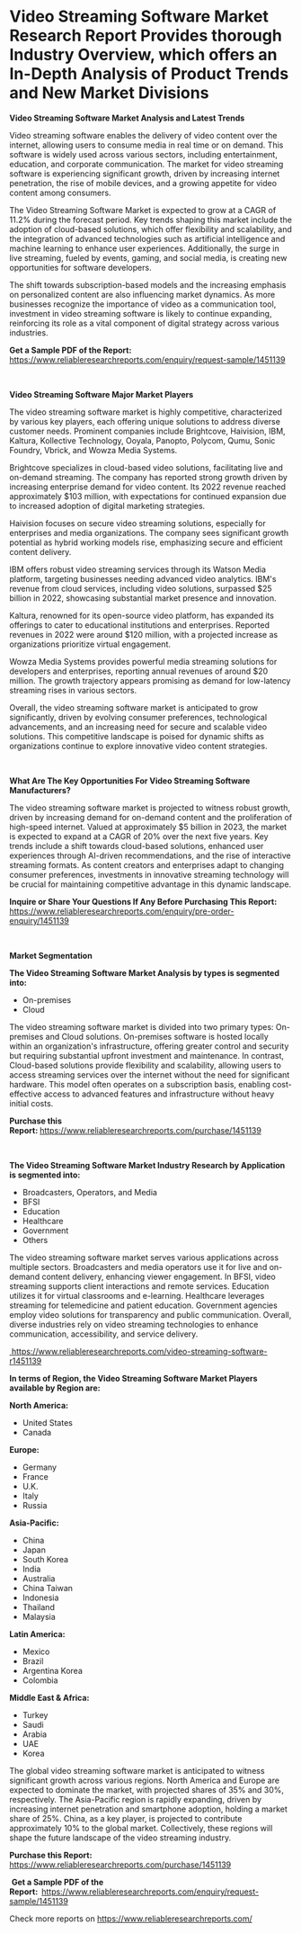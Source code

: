 <p><h1>Video Streaming Software Market Research Report Provides thorough Industry Overview, which offers an In-Depth Analysis of Product Trends and New Market Divisions</h1></p><p><strong>Video Streaming Software Market Analysis and Latest Trends</strong></p>
<p><p>Video streaming software enables the delivery of video content over the internet, allowing users to consume media in real time or on demand. This software is widely used across various sectors, including entertainment, education, and corporate communication. The market for video streaming software is experiencing significant growth, driven by increasing internet penetration, the rise of mobile devices, and a growing appetite for video content among consumers.</p><p>The Video Streaming Software Market is expected to grow at a CAGR of 11.2% during the forecast period. Key trends shaping this market include the adoption of cloud-based solutions, which offer flexibility and scalability, and the integration of advanced technologies such as artificial intelligence and machine learning to enhance user experiences. Additionally, the surge in live streaming, fueled by events, gaming, and social media, is creating new opportunities for software developers.</p><p>The shift towards subscription-based models and the increasing emphasis on personalized content are also influencing market dynamics. As more businesses recognize the importance of video as a communication tool, investment in video streaming software is likely to continue expanding, reinforcing its role as a vital component of digital strategy across various industries.</p></p>
<p><strong>Get a Sample PDF of the Report:&nbsp;</strong> <a href="https://www.reliableresearchreports.com/enquiry/request-sample/1451139?utm_campaign=1674&utm_medium=2&utm_source=Github&utm_content=ia&utm_term=09032025&utm_id=video-streaming-software">https://www.reliableresearchreports.com/enquiry/request-sample/1451139</a></p>
<p>&nbsp;</p>
<p><strong>Video Streaming Software Major Market Players</strong></p>
<p><p>The video streaming software market is highly competitive, characterized by various key players, each offering unique solutions to address diverse customer needs. Prominent companies include Brightcove, Haivision, IBM, Kaltura, Kollective Technology, Ooyala, Panopto, Polycom, Qumu, Sonic Foundry, Vbrick, and Wowza Media Systems.</p><p>Brightcove specializes in cloud-based video solutions, facilitating live and on-demand streaming. The company has reported strong growth driven by increasing enterprise demand for video content. Its 2022 revenue reached approximately $103 million, with expectations for continued expansion due to increased adoption of digital marketing strategies.</p><p>Haivision focuses on secure video streaming solutions, especially for enterprises and media organizations. The company sees significant growth potential as hybrid working models rise, emphasizing secure and efficient content delivery.</p><p>IBM offers robust video streaming services through its Watson Media platform, targeting businesses needing advanced video analytics. IBM's revenue from cloud services, including video solutions, surpassed $25 billion in 2022, showcasing substantial market presence and innovation.</p><p>Kaltura, renowned for its open-source video platform, has expanded its offerings to cater to educational institutions and enterprises. Reported revenues in 2022 were around $120 million, with a projected increase as organizations prioritize virtual engagement.</p><p>Wowza Media Systems provides powerful media streaming solutions for developers and enterprises, reporting annual revenues of around $20 million. The growth trajectory appears promising as demand for low-latency streaming rises in various sectors.</p><p>Overall, the video streaming software market is anticipated to grow significantly, driven by evolving consumer preferences, technological advancements, and an increasing need for secure and scalable video solutions. This competitive landscape is poised for dynamic shifts as organizations continue to explore innovative video content strategies.</p></p>
<p>&nbsp;</p>
<p><strong>What Are The Key Opportunities For Video Streaming Software Manufacturers?</strong></p>
<p><p>The video streaming software market is projected to witness robust growth, driven by increasing demand for on-demand content and the proliferation of high-speed internet. Valued at approximately $5 billion in 2023, the market is expected to expand at a CAGR of 20% over the next five years. Key trends include a shift towards cloud-based solutions, enhanced user experiences through AI-driven recommendations, and the rise of interactive streaming formats. As content creators and enterprises adapt to changing consumer preferences, investments in innovative streaming technology will be crucial for maintaining competitive advantage in this dynamic landscape.</p></p>
<p><strong>Inquire or Share Your Questions If Any Before Purchasing This Report:</strong> <a href="https://www.reliableresearchreports.com/enquiry/pre-order-enquiry/1451139?utm_campaign=1674&utm_medium=2&utm_source=Github&utm_content=ia&utm_term=09032025&utm_id=video-streaming-software">https://www.reliableresearchreports.com/enquiry/pre-order-enquiry/1451139</a></p>
<p>&nbsp;</p>
<p><strong>Market Segmentation</strong></p>
<p><strong>The Video Streaming Software Market Analysis by types is segmented into:</strong></p>
<p><ul><li>On-premises</li><li>Cloud</li></ul></p>
<p><p>The video streaming software market is divided into two primary types: On-premises and Cloud solutions. On-premises software is hosted locally within an organization's infrastructure, offering greater control and security but requiring substantial upfront investment and maintenance. In contrast, Cloud-based solutions provide flexibility and scalability, allowing users to access streaming services over the internet without the need for significant hardware. This model often operates on a subscription basis, enabling cost-effective access to advanced features and infrastructure without heavy initial costs.</p></p>
<p><strong>Purchase this Report:&nbsp;</strong><a href="https://www.reliableresearchreports.com/purchase/1451139?utm_campaign=1674&utm_medium=2&utm_source=Github&utm_content=ia&utm_term=09032025&utm_id=video-streaming-software">https://www.reliableresearchreports.com/purchase/1451139</a></p>
<p>&nbsp;</p>
<p><strong>The Video Streaming Software Market Industry Research by Application is segmented into:</strong></p>
<p><ul><li>Broadcasters, Operators, and Media</li><li>BFSI</li><li>Education</li><li>Healthcare</li><li>Government</li><li>Others</li></ul></p>
<p><p>The video streaming software market serves various applications across multiple sectors. Broadcasters and media operators use it for live and on-demand content delivery, enhancing viewer engagement. In BFSI, video streaming supports client interactions and remote services. Education utilizes it for virtual classrooms and e-learning. Healthcare leverages streaming for telemedicine and patient education. Government agencies employ video solutions for transparency and public communication. Overall, diverse industries rely on video streaming technologies to enhance communication, accessibility, and service delivery.</p></p>
<p><a href="https://www.reliableresearchreports.com/video-streaming-software-r1451139?utm_campaign=1674&utm_medium=2&utm_source=Github&utm_content=ia&utm_term=09032025&utm_id=video-streaming-software">&nbsp;https://www.reliableresearchreports.com/video-streaming-software-r1451139</a></p>
<p><strong>In terms of Region, the Video Streaming Software Market Players available by Region are:</strong></p>
<p>
    <p> <strong> North America: </strong>
        <ul>
            <li>United States</li>
            <li>Canada</li>
        </ul>
        </p> 
    <p> <strong> Europe: </strong>
        <ul>
            <li>Germany</li>
            <li>France</li>
            <li>U.K.</li>
            <li>Italy</li>
            <li>Russia</li>
        </ul>
        </p> 
    <p> <strong> Asia-Pacific: </strong>
        <ul>
            <li>China</li>
            <li>Japan</li>
            <li>South Korea</li>
            <li>India</li>
            <li>Australia</li>
            <li>China Taiwan</li>
            <li>Indonesia</li>
            <li>Thailand</li>
            <li>Malaysia</li>
        </ul>
        </p> 
    <p> <strong> Latin America: </strong>
        <ul>
            <li>Mexico</li>
            <li>Brazil</li>
            <li>Argentina Korea</li>
            <li>Colombia</li>
        </ul>
        </p> 
    <p> <strong> Middle East & Africa: </strong>
        <ul>
            <li>Turkey</li>
            <li>Saudi</li>
            <li>Arabia</li>
            <li>UAE</li>
            <li>Korea</li>
        </ul>
    </p>
    </p>
<p><p>The global video streaming software market is anticipated to witness significant growth across various regions. North America and Europe are expected to dominate the market, with projected shares of 35% and 30%, respectively. The Asia-Pacific region is rapidly expanding, driven by increasing internet penetration and smartphone adoption, holding a market share of 25%. China, as a key player, is projected to contribute approximately 10% to the global market. Collectively, these regions will shape the future landscape of the video streaming industry.</p></p>
<p><strong>Purchase this Report: </strong><a href="https://www.reliableresearchreports.com/purchase/1451139?utm_campaign=1674&utm_medium=2&utm_source=Github&utm_content=ia&utm_term=09032025&utm_id=video-streaming-software">https://www.reliableresearchreports.com/purchase/1451139</a></p>
<p>&nbsp;<strong>Get a Sample PDF of the Report:&nbsp;&nbsp;</strong><a href="https://www.reliableresearchreports.com/enquiry/request-sample/1451139?utm_campaign=1674&utm_medium=2&utm_source=Github&utm_content=ia&utm_term=09032025&utm_id=video-streaming-software">https://www.reliableresearchreports.com/enquiry/request-sample/1451139</a></p>
<p><strong></strong></p>
<p>Check more reports on <a href="https://www.reliableresearchreports.com/?utm_campaign=1674&utm_medium=2&utm_source=Github&utm_content=ia&utm_term=09032025&utm_id=video-streaming-software">https://www.reliableresearchreports.com/</a></p>